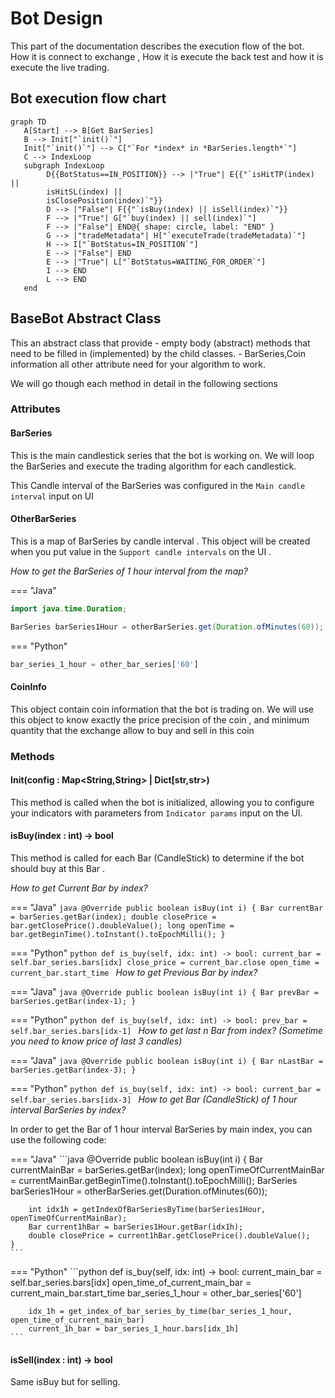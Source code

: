 # Bot Design

This part of the documentation describes the execution flow of the bot. How it is connect to exchange , How it is execute the back test and how it is execute the live trading.

## Bot execution flow chart

``` mermaid
graph TD
   A[Start] --> B[Get BarSeries]
   B --> Init["`init()`"]
   Init["`init()`"] --> C["`For *index* in *BarSeries.length*`"]
   C --> IndexLoop
   subgraph IndexLoop
        D{{BotStatus==IN_POSITION}} --> |"True"| E{{"`isHitTP(index) || 
        isHitSL(index) || 
        isClosePosition(index)`"}}
        D --> |"False"| F{{"`isBuy(index) || isSell(index)`"}}
        F --> |"True"| G["`buy(index) || sell(index)`"]
        F --> |"False"| END@{ shape: circle, label: "END" }
        G --> |"tradeMetadata"| H["`executeTrade(tradeMetadata)`"]
        H --> I["`BotStatus=IN_POSITION`"]
        E --> |"False"| END
        E --> |"True"| L["`BotStatus=WAITING_FOR_ORDER`"]
        I --> END
        L --> END
   end
```

## BaseBot Abstract Class

This an abstract class that provide
    - empty body (abstract) methods that need to be filled in (implemented) by the child classes.
    - BarSeries,Coin information all other attribute need for your algorithm to work.

We will go though each method in detail in the following sections

### Attributes

#### BarSeries

This is the main candlestick series that the bot is working on. We will loop the BarSeries and execute the trading algorithm for each candlestick. 

This Candle interval of the BarSeries was configured in the `Main candle interval` input on UI

#### OtherBarSeries

This is a map of BarSeries by candle interval . This object will be created when you put value in the `Support candle intervals` on the UI .

*How to get the BarSeries of 1 hour interval from the map?*

=== "Java"
```java
import java.time.Duration;

BarSeries barSeries1Hour = otherBarSeries.get(Duration.ofMinutes(60));
```
=== "Python"
```python
bar_series_1_hour = other_bar_series['60']
```

#### CoinInfo

This object contain coin information that the bot is trading on. We will use this object to know exactly the price precision of the coin , and minimum quantity that the exchange allow to buy and sell in this coin

### Methods

#### Init(config : Map<String,String> | Dict[str,str>)

This method is called when the bot is initialized, allowing you to configure your indicators with parameters from `Indicator params` input on the UI.

#### isBuy(index : int) -> bool

This method is called for each Bar (CandleStick) to determine if the bot should buy at this Bar . 

*How to get Current Bar by index?*

=== "Java"
    ```java
    @Override
    public boolean isBuy(int i) {
        Bar currentBar = barSeries.getBar(index);
        double closePrice = bar.getClosePrice().doubleValue();
        long openTime = bar.getBeginTime().toInstant().toEpochMilli();
    }
    ```

=== "Python"
    ```python
    def is_buy(self, idx: int) -> bool:
        current_bar = self.bar_series.bars[idx]
        close_price = current_bar.close
        open_time = current_bar.start_time
    ```
*How to get Previous Bar by index?*

=== "Java"
    ```java
    @Override
    public boolean isBuy(int i) {
        Bar prevBar = barSeries.getBar(index-1);
    }
    ```

=== "Python"
    ```python
    def is_buy(self, idx: int) -> bool:
        prev_bar = self.bar_series.bars[idx-1]
    ```
*How to get last n Bar from index? (Sometime you need to know price of last 3 candles)*
 
=== "Java"
    ```java
    @Override
    public boolean isBuy(int i) {
        Bar nLastBar = barSeries.getBar(index-3);
    }
    ```

=== "Python"
    ```python
    def is_buy(self, idx: int) -> bool:
        current_bar = self.bar_series.bars[idx-3]
    ```
*How to get Bar (CandleStick) of 1 hour interval BarSeries by index?*

In order to get the Bar of 1 hour interval BarSeries by main index, you can use the following code:

=== "Java"
    ```java
    @Override
    public boolean isBuy(int i) {
        Bar currentMainBar = barSeries.getBar(index);
        long openTimeOfCurrentMainBar = currentMainBar.getBeginTime().toInstant().toEpochMilli();
        BarSeries barSeries1Hour = otherBarSeries.get(Duration.ofMinutes(60));
        
        int idx1h = getIndexOfBarSeriesByTime(barSeries1Hour, openTimeOfCurrentMainBar);
        Bar current1hBar = barSeries1Hour.getBar(idx1h);
        double closePrice = current1hBar.getClosePrice().doubleValue();
    }
    ```
=== "Python"
    ```python
    def is_buy(self, idx: int) -> bool:
        current_main_bar = self.bar_series.bars[idx]
        open_time_of_current_main_bar = current_main_bar.start_time
        bar_series_1_hour = other_bar_series['60']
        
        idx_1h = get_index_of_bar_series_by_time(bar_series_1_hour, open_time_of_current_main_bar)
        current_1h_bar = bar_series_1_hour.bars[idx_1h]
    ```

#### isSell(index : int) -> bool

Same isBuy but for selling.
